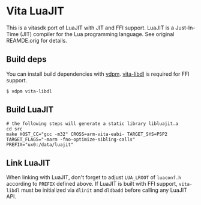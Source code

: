 # Vita LuaJIT

This is a vitasdk port of LuaJIT with JIT and FFI support.
LuaJIT is a Just-In-Time (JIT) compiler for the Lua programming language.
See original REAMDE.orig for details.

## Build deps

You can install build dependencies with [vdpm](https://github.com/vitasdk/vdpm). [vita-libdl](https://github.com/hyln9/vita-libdl) is required for FFI support.
```
$ vdpm vita-libdl
```

## Build LuaJIT

```
# the following steps will generate a static library libluajit.a
cd src
make HOST_CC="gcc -m32" CROSS=arm-vita-eabi- TARGET_SYS=PSP2 TARGET_FLAGS="-marm -fno-optimize-sibling-calls" PREFIX="ux0:/data/luajit"
```

## Link LuaJIT

When linking with LuaJIT, don't forget to adjust `LUA_LROOT` of `luaconf.h` according to `PREFIX` defined above.
If LuaJIT is built with FFI support, `vita-libdl` must be initialized via `dlinit` and `dldbadd` before calling any LuaJIT API.
